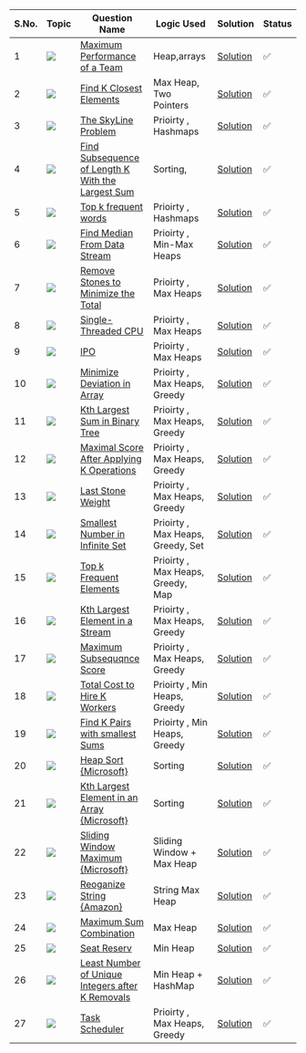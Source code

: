 S.No. | Topic | Question Name | Logic Used | Solution | Status |
------|---------------|------------|-------|------|------|
1 | ![](https://img.shields.io/badge/Heap-f0772b?style=for-the-badge&logo=array&logoColor=black) | [Maximum Performance of a Team](https://leetcode.com/problems/maximum-performance-of-a-team/) | Heap,arrays | [Solution](https://github.com/himanshugupta09/LEETCODE_SOLUTIONS/blob/main/Heap_Priority%20Queue/Maximum%20Performance%20of%20a%20Team.cpp) | ✅ |
2 | ![](https://img.shields.io/badge/MaxHeap-f0772b?style=for-the-badge&logo=array&logoColor=black) | [Find K Closest Elements](https://leetcode.com/problems/find-k-closest-elements/) | Max Heap, Two Pointers | [Solution](https://github.com/himanshugupta09/LEETCODE_SOLUTIONS/blob/main/Heap_Priority%20Queue/find-k-closest-elements.cpp) | ✅ |
3 | ![](https://img.shields.io/badge/PriorityQueue-f0772b?style=for-the-badge&logo=array&logoColor=black) | [The SkyLine Problem](https://leetcode.com/problems/the-skyline-problem/) | Prioirty , Hashmaps | [Solution](https://github.com/himanshugupta09/LEETCODE_SOLUTIONS/blob/main/Heap_Priority%20Queue/the-skyline-problem.cpp) | ✅ |
4 | ![](https://img.shields.io/badge/PriorityQueue-f0772b?style=for-the-badge&logo=array&logoColor=black) | [Find Subsequence of Length K With the Largest Sum](https://leetcode.com/problems/find-subsequence-of-length-k-with-the-largest-sum/) | Sorting, | [Solution](https://github.com/himanshugupta09/LEETCODE_SOLUTIONS/blob/main/Heap_Priority%20Queue/find-subsequence-of-length-k-with-the-largest-sum.cpp) | ✅ |
5 | ![](https://img.shields.io/badge/PriorityQueue-f0772b?style=for-the-badge&logo=array&logoColor=black) | [Top k frequent words](https://leetcode.com/problems/top-k-frequent-words/) | Prioirty , Hashmaps | [Solution](https://github.com/himanshugupta09/LEETCODE_SOLUTIONS/blob/main/Heap_Priority%20Queue/top-k-frequent-words.cpp) | ✅ |
6 | ![](https://img.shields.io/badge/Heap-f0772b?style=for-the-badge&logo=array&logoColor=black) | [Find Median From Data Stream](https://leetcode.com/problems/find-median-from-data-stream/description/) | Prioirty , Min-Max Heaps | [Solution](https://github.com/himanshugupta09/LEETCODE_SOLUTIONS/blob/main/Heap_Priority%20Queue/find-meadian-from-data-stream.cpp) | ✅ |
7 | ![](https://img.shields.io/badge/Heap-f0772b?style=for-the-badge&logo=array&logoColor=black) | [Remove Stones to Minimize the Total](https://leetcode.com/problems/remove-stones-to-minimize-the-total/description/) | Prioirty , Max Heaps | [Solution](https://github.com/himanshugupta09/LEETCODE_SOLUTIONS/blob/main/Heap_Priority%20Queue/remove-stones-to-minimize-the-total.cpp) | ✅ |
8 | ![](https://img.shields.io/badge/Heap-f0772b?style=for-the-badge&logo=array&logoColor=black) | [Single-Threaded CPU](https://leetcode.com/problems/single-threaded-cpu/description/) | Prioirty , Max Heaps | [Solution](https://github.com/himanshugupta09/LEETCODE_SOLUTIONS/blob/main/Heap_Priority%20Queue/single-threaded-cpu.cpp) | ✅ |
9 | ![](https://img.shields.io/badge/Heap-f0772b?style=for-the-badge&logo=array&logoColor=black) | [IPO](https://leetcode.com/problems/ipo/description/) | Prioirty , Max Heaps | [Solution](https://github.com/himanshugupta09/LEETCODE_SOLUTIONS/blob/main/Heap_Priority%20Queue/ipo.cpp) | ✅ |
10 | ![](https://img.shields.io/badge/Priority-Queue-f0772b?style=for-the-badge&logo=array&logoColor=black) | [Minimize Deviation in Array](https://leetcode.com/problems/minimize-deviation-in-array/description/) | Prioirty , Max Heaps, Greedy | [Solution](https://github.com/himanshugupta09/LEETCODE_SOLUTIONS/blob/main/Heap_Priority%20Queue/minimize-deviation-in-array.cpp) | ✅ |
11 | ![](https://img.shields.io/badge/Priority-Queue-f0772b?style=for-the-badge&logo=array&logoColor=black) | [Kth Largest Sum in Binary Tree](https://leetcode.com/problems/kth-largest-sum-in-binary-tree/description/) | Prioirty , Max Heaps, Greedy | [Solution](https://github.com/himanshugupta09/LEETCODE_SOLUTIONS/blob/main/Heap_Priority%20Queue/kth-largest-sum-in-a-binary-tree.cpp) | ✅ |
12 | ![](https://img.shields.io/badge/Priority-Queue-f0772b?style=for-the-badge&logo=array&logoColor=black) | [ Maximal Score After Applying K Operations](https://leetcode.com/problems/maximal-score-after-applying-k-operations/description/) | Prioirty , Max Heaps, Greedy | [Solution](https://github.com/himanshugupta09/LEETCODE_SOLUTIONS/blob/main/Heap_Priority%20Queue/maximal-score-after-applying-k-operations.cpp) | ✅ |
13 | ![](https://img.shields.io/badge/Priority-Queue-f0772b?style=for-the-badge&logo=array&logoColor=black) | [ Last Stone Weight](https://leetcode.com/problems/last-stone-weight/description/) | Prioirty , Max Heaps, Greedy | [Solution](https://github.com/himanshugupta09/LEETCODE_SOLUTIONS/blob/main/Heap_Priority%20Queue/last-stone-weight.cpp) | ✅ |
14 | ![](https://img.shields.io/badge/Priority-Queue-f0772b?style=for-the-badge&logo=array&logoColor=black) | [Smallest Number in Infinite Set](https://leetcode.com/problems/smallest-number-in-infinite-set/description/) | Prioirty , Max Heaps, Greedy, Set | [Solution](https://github.com/himanshugupta09/LEETCODE_SOLUTIONS/blob/main/Heap_Priority%20Queue/smallest-number-in-infinite-set.cpp) | ✅ |
15 | ![](https://img.shields.io/badge/Priority-Queue-f0772b?style=for-the-badge&logo=array&logoColor=black) | [Top k Frequent Elements](https://leetcode.com/problems/top-k-frequent-elements/description/) | Prioirty , Max Heaps, Greedy, Map | [Solution](https://github.com/himanshugupta09/LEETCODE_SOLUTIONS/blob/main/Heap_Priority%20Queue/top-k-frequent-words.cpp) | ✅ |
16 | ![](https://img.shields.io/badge/Priority-Queue-f0772b?style=for-the-badge&logo=array&logoColor=black) | [Kth Largest Element in a Stream](https://leetcode.com/problems/kth-largest-element-in-a-stream/description/) | Prioirty , Max Heaps, Greedy | [Solution](https://github.com/himanshugupta09/LEETCODE_SOLUTIONS/blob/main/Heap_Priority%20Queue/kth-largest-element-in-a-stream.cpp) | ✅ |
17 | ![](https://img.shields.io/badge/Priority-Queue-f0772b?style=for-the-badge&logo=array&logoColor=black) | [Maximum Subsequqnce Score](https://leetcode.com/problems/maximum-subsequence-score/description/) | Prioirty , Max Heaps, Greedy | [Solution](https://github.com/himanshugupta09/LEETCODE_SOLUTIONS/blob/main/Heap_Priority%20Queue/maximum-subsequence-score.cpp) | ✅ |
18 | ![](https://img.shields.io/badge/Priority-Queue-f0772b?style=for-the-badge&logo=array&logoColor=black) | [Total Cost to Hire K Workers](https://leetcode.com/problems/total-cost-to-hire-k-workers/description/) | Prioirty , Min Heaps, Greedy | [Solution](https://github.com/himanshugupta09/LEETCODE_SOLUTIONS/blob/main/Heap_Priority%20Queue/total-cost-to-hire-k-workers.cpp) | ✅ |
19 | ![](https://img.shields.io/badge/Priority-Queue-f0772b?style=for-the-badge&logo=array&logoColor=black) | [Find K Pairs with smallest Sums](https://leetcode.com/problems/find-k-pairs-with-smallest-sums/description/) | Prioirty , Min Heaps, Greedy | [Solution](https://github.com/himanshugupta09/LEETCODE_SOLUTIONS/blob/main/Heap_Priority%20Queue/find-k-pairs-with-smallest-sums.cpp) | ✅ |
20 | ![](https://img.shields.io/badge/Heap-Sortf0772b?style=for-the-badge&logo=array&logoColor=black) | [Heap Sort  {Microsoft}](https://practice.geeksforgeeks.org/problems/heap-sort/1) | Sorting| [Solution](https://github.com/himanshugupta09/LEETCODE_SOLUTIONS/blob/main/Heap_Priority%20Queue/heap-sort.cpp) | ✅ |
21 | ![](https://img.shields.io/badge/Heap-Sortf0772b?style=for-the-badge&logo=array&logoColor=black) | [Kth Largest Element in an Array  {Microsoft}](https://leetcode.com/problems/kth-largest-element-in-an-array/description/) | Sorting| [Solution](https://github.com/himanshugupta09/LEETCODE_SOLUTIONS/blob/main/Heap_Priority%20Queue/kth-largest-element-in-an-array.cpp) | ✅ |
22 | ![](https://img.shields.io/badge/Heap-Sortf0772b?style=for-the-badge&logo=array&logoColor=black) | [Sliding Window Maximum  {Microsoft}](https://leetcode.com/problems/sliding-window-maximum/description/) | Sliding Window + Max Heap| [Solution](https://github.com/himanshugupta09/LEETCODE_SOLUTIONS/blob/main/Heap_Priority%20Queue/sliding-window-maximum.cpp) | ✅ |
23 | ![](https://img.shields.io/badge/Heap-Sortf0772b?style=for-the-badge&logo=array&logoColor=black) | [Reoganize String {Amazon}](https://leetcode.com/problems/reorganize-string/description/) | String Max Heap| [Solution](https://github.com/himanshugupta09/LEETCODE_SOLUTIONS/blob/main/Heap_Priority%20Queue/reorganize-string.cpp) | ✅ |
24 | ![](https://img.shields.io/badge/Heapf0772b?style=for-the-badge&logo=array&logoColor=black) | [Maximum Sum Combination](https://practice.geeksforgeeks.org/problems/maximum-sum-combination/1) | Max Heap| [Solution](https://github.com/himanshugupta09/LEETCODE_SOLUTIONS/blob/main/Heap_Priority%20Queue/maximum-sum-combination.cpp) | ✅ |
25 | ![](https://img.shields.io/badge/Heapf0772b?style=for-the-badge&logo=array&logoColor=black) | [Seat Reserv](https://leetcode.com/problems/seat-reservation-manager/) | Min Heap| [Solution](https://github.com/himanshugupta09/LEETCODE_SOLUTIONS/blob/main/Heap_Priority%20Queue/seat-reservation-manager.cpp) | ✅ |
26 | ![](https://img.shields.io/badge/Heapf0772b?style=for-the-badge&logo=array&logoColor=black) | [Least Number of Unique Integers after K Removals](https://leetcode.com/problems/least-number-of-unique-integers-after-k-removals/) | Min Heap + HashMap| [Solution](https://github.com/himanshugupta09/LEETCODE_SOLUTIONS/blob/main/Heap_Priority%20Queue/least-number-of-unique-integers-after-k-removals.cpp )| ✅ |
27 | ![](https://img.shields.io/badge/Priority-Queue-f0772b?style=for-the-badge&logo=array&logoColor=black) | [Task Scheduler](https://leetcode.com/problems/task-scheduler/description/) | Prioirty , Max Heaps, Greedy | [Solution](https://github.com/himanshugupta09/LEETCODE_SOLUTIONS/blob/main/Heap_Priority%20Queue/task-scheduler.cpp) | ✅ |














